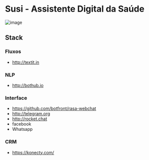 # Susi - Assistente Digital da Saúde

![image](https://user-images.githubusercontent.com/89998/78962680-40a92c80-7acb-11ea-818d-393ec5bd30e0.png)

## Stack

### Fluxos
- http://textit.in

### NLP
- http://bothub.io

### Interface
- https://github.com/botfront/rasa-webchat
- http://telegram.org
- http://rocket.chat
- facebook
- Whatsapp


### CRM
- https://konecty.com/
